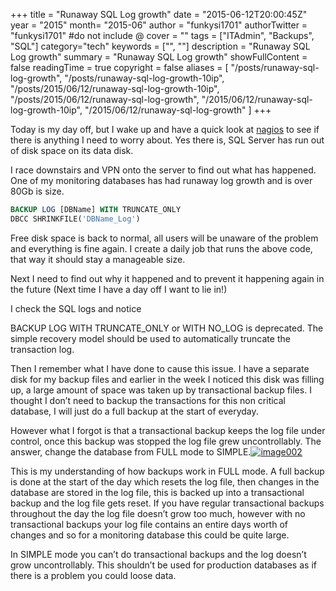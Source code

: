 +++
title = "Runaway SQL Log growth"
date = "2015-06-12T20:00:45Z"
year = "2015"
month= "2015-06"
author = "funkysi1701"
authorTwitter = "funkysi1701" #do not include @
cover = ""
tags = ["ITAdmin", "Backups", "SQL"]
category="tech"
keywords = ["", ""]
description = "Runaway SQL Log growth"
summary = "Runaway SQL Log growth"
showFullContent = false
readingTime = true
copyright = false
aliases = [
    "/posts/runaway-sql-log-growth",
    "/posts/runaway-sql-log-growth-10ip",
    "/posts/2015/06/12/runaway-sql-log-growth-10ip",
    "/posts/2015/06/12/runaway-sql-log-growth",
    "/2015/06/12/runaway-sql-log-growth-10ip",
    "/2015/06/12/runaway-sql-log-growth"
]
+++

Today is my day off, but I wake up and have a quick look at [nagios](https://www.funkysi1701.com/posts/i-love-nagios/) to see if there is anything I need to worry about. Yes there is, SQL Server has run out of disk space on its data disk.

I race downstairs and VPN onto the server to find out what has happened. One of my monitoring databases has had runaway log growth and is over 80Gb is size.

```sql
BACKUP LOG [DBName] WITH TRUNCATE_ONLY  
DBCC SHRINKFILE('DBName_Log')
```
Free disk space is back to normal, all users will be unaware of the problem and everything is fine again. I create a daily job that runs the above code, that way it should stay a manageable size.

Next I need to find out why it happened and to prevent it happening again in the future (Next time I have a day off I want to lie in!)

I check the SQL logs and notice

BACKUP LOG WITH TRUNCATE_ONLY or WITH NO_LOG is deprecated. The simple recovery model should be used to automatically truncate the transaction log.

Then I remember what I have done to cause this issue. I have a separate disk for my backup files and earlier in the week I noticed this disk was filling up, a large amount of space was taken up by transactional backup files. I thought I don’t need to backup the transactions for this non critical database, I will just do a full backup at the start of everyday.

However what I forgot is that a transactional backup keeps the log file under control, once this backup was stopped the log file grew uncontrollably. The answer, change the database from FULL mode to SIMPLE.[![image002](https://storageaccountblog9f5d.blob.core.windows.net/blazor/wp-content/uploads/2015/06/image002-300x270.png?resize=300%2C270)](https://storageaccountblog9f5d.blob.core.windows.net/blazor/wp-content/uploads/2015/06/image002.png)

This is my understanding of how backups work in FULL mode. A full backup is done at the start of the day which resets the log file, then changes in the database are stored in the log file, this is backed up into a transactional backup and the log file gets reset. If you have regular transactional backups throughout the day the log file doesn’t grow too much, however with no transactional backups your log file contains an entire days worth of changes and so for a monitoring database this could be quite large.

In SIMPLE mode you can’t do transactional backups and the log doesn’t grow uncontrollably. This shouldn’t be used for production databases as if there is a problem you could loose data.
